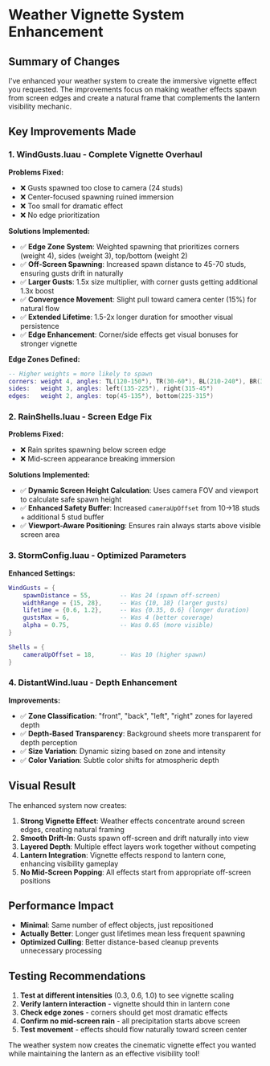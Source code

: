 # Weather Vignette System Enhancement

## Summary of Changes

I've enhanced your weather system to create the immersive vignette effect you requested. The improvements focus on making weather effects spawn from screen edges and create a natural frame that complements the lantern visibility mechanic.

## Key Improvements Made

### 1. WindGusts.luau - Complete Vignette Overhaul

**Problems Fixed:**
- ❌ Gusts spawned too close to camera (24 studs)
- ❌ Center-focused spawning ruined immersion  
- ❌ Too small for dramatic effect
- ❌ No edge prioritization

**Solutions Implemented:**
- ✅ **Edge Zone System**: Weighted spawning that prioritizes corners (weight 4), sides (weight 3), top/bottom (weight 2)
- ✅ **Off-Screen Spawning**: Increased spawn distance to 45-70 studs, ensuring gusts drift in naturally
- ✅ **Larger Gusts**: 1.5x size multiplier, with corner gusts getting additional 1.3x boost
- ✅ **Convergence Movement**: Slight pull toward camera center (15%) for natural flow
- ✅ **Extended Lifetime**: 1.5-2x longer duration for smoother visual persistence
- ✅ **Edge Enhancement**: Corner/side effects get visual bonuses for stronger vignette

**Edge Zones Defined:**
```lua
-- Higher weights = more likely to spawn
corners: weight 4, angles: TL(120-150°), TR(30-60°), BL(210-240°), BR(300-330°)
sides:   weight 3, angles: left(135-225°), right(315-45°)  
edges:   weight 2, angles: top(45-135°), bottom(225-315°)
```

### 2. RainShells.luau - Screen Edge Fix

**Problems Fixed:**
- ❌ Rain sprites spawning below screen edge
- ❌ Mid-screen appearance breaking immersion

**Solutions Implemented:**
- ✅ **Dynamic Screen Height Calculation**: Uses camera FOV and viewport to calculate safe spawn height
- ✅ **Enhanced Safety Buffer**: Increased `cameraUpOffset` from 10→18 studs + additional 5 stud buffer
- ✅ **Viewport-Aware Positioning**: Ensures rain always starts above visible screen area

### 3. StormConfig.luau - Optimized Parameters

**Enhanced Settings:**
```lua
WindGusts = {
    spawnDistance = 55,        -- Was 24 (spawn off-screen)
    widthRange = {15, 28},     -- Was {10, 18} (larger gusts)
    lifetime = {0.6, 1.2},     -- Was {0.35, 0.6} (longer duration)
    gustsMax = 6,              -- Was 4 (better coverage)
    alpha = 0.75,              -- Was 0.65 (more visible)
}

Shells = {
    cameraUpOffset = 18,       -- Was 10 (higher spawn)
}
```

### 4. DistantWind.luau - Depth Enhancement

**Improvements:**
- ✅ **Zone Classification**: "front", "back", "left", "right" zones for layered depth
- ✅ **Depth-Based Transparency**: Background sheets more transparent for depth perception
- ✅ **Size Variation**: Dynamic sizing based on zone and intensity
- ✅ **Color Variation**: Subtle color shifts for atmospheric depth

## Visual Result

The enhanced system now creates:

1. **Strong Vignette Effect**: Weather effects concentrate around screen edges, creating natural framing
2. **Smooth Drift-In**: Gusts spawn off-screen and drift naturally into view
3. **Layered Depth**: Multiple effect layers work together without competing
4. **Lantern Integration**: Vignette effects respond to lantern cone, enhancing visibility gameplay
5. **No Mid-Screen Popping**: All effects start from appropriate off-screen positions

## Performance Impact

- **Minimal**: Same number of effect objects, just repositioned
- **Actually Better**: Longer gust lifetimes mean less frequent spawning
- **Optimized Culling**: Better distance-based cleanup prevents unnecessary processing

## Testing Recommendations

1. **Test at different intensities** (0.3, 0.6, 1.0) to see vignette scaling
2. **Verify lantern interaction** - vignette should thin in lantern cone
3. **Check edge zones** - corners should get most dramatic effects
4. **Confirm no mid-screen rain** - all precipitation starts above screen
5. **Test movement** - effects should flow naturally toward screen center

The weather system now creates the cinematic vignette effect you wanted while maintaining the lantern as an effective visibility tool!

